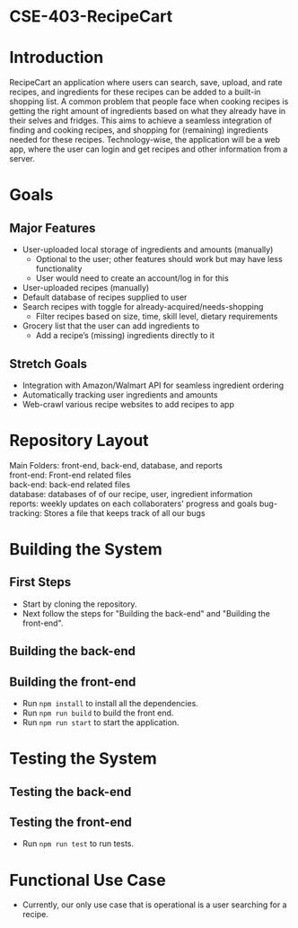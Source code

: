 # CSE-403-RecipeCart

# Introduction
RecipeCart an application where users can search, save, upload, and rate recipes, and ingredients for these recipes can be added to a built-in shopping list. A common problem that people face when cooking recipes is getting the right amount of ingredients based on what they already have in their selves and fridges. This aims to achieve a seamless integration of finding and cooking recipes, and shopping for (remaining) ingredients needed for these recipes. Technology-wise, the application will be a web app, where the user can login and get recipes and other information from a server.

# Goals
## Major Features
- User-uploaded local storage of ingredients and amounts (manually)
  - Optional to the user; other features should work but may have less functionality
  - User would need to create an account/log in for this
- User-uploaded recipes (manually)
- Default database of recipes supplied to user
- Search recipes with toggle for already-acquired/needs-shopping
  - Filter recipes based on size, time, skill level, dietary requirements
- Grocery list that the user can add ingredients to
  - Add a recipe’s (missing) ingredients directly to it

## Stretch Goals
- Integration with Amazon/Walmart API for seamless ingredient ordering
- Automatically tracking user ingredients and amounts
- Web-crawl various recipe websites to add recipes to app

# Repository Layout
Main Folders: front-end, back-end, database, and reports  
front-end: Front-end related files  
back-end: back-end related files  
database: databases of of our recipe, user, ingredient information  
reports: weekly updates on each collaboraters' progress and goals
bug-tracking: Stores a file that keeps track of all our bugs

# Building the System
## First Steps
- Start by cloning the repository.
- Next follow the steps for "Building the back-end" and "Building the front-end".

## Building the back-end

## Building the front-end
- Run `npm install` to install all the dependencies.
- Run `npm run build` to build the front end.
- Run `npm run start` to start the application.
 
# Testing the System

## Testing the back-end

## Testing the front-end
- Run `npm run test` to run tests.



# Functional Use Case
- Currently, our only use case that is operational is a user searching for a recipe.
